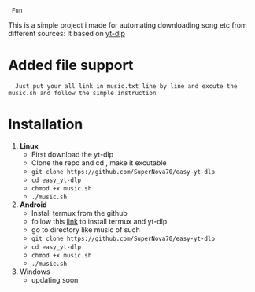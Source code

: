 	 Fun 
This is a simple project i made for automating downloading song etc from different sources:
  It based on [yt-dlp](https://github.com/yt-dlp/yt-dlp)

# Added file support
      Just put your all link in music.txt line by line and excute the music.sh and follow the simple instruction
# Installation
  1. **Linux**
        - First download the yt-dlp 
		- Clone the repo and cd , make it excutable  
        - `git clone https://github.com/SuperNova70/easy-yt-dlp`
        - `cd easy_yt-dlp`
        - `chmod +x music.sh`
        - `./music.sh`
  2. **Android**
        - Install termux from the github 
        - follow this [link](https://gist.github.com/cyrillkuettel/d63785cf5f4c00106ae215188c377515)  to install termux and yt-dlp
        - go to directory like music of such
        - `git clone https://github.com/SuperNova70/easy-yt-dlp`
        - `cd easy_yt-dlp`
        - `chmod +x music.sh`
        - `./music.sh`
  3. Windows 
        - updating soon    
